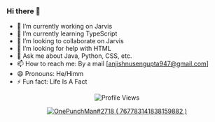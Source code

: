 ### Hi there 👋

- 🔭 I’m currently working on Jarvis
- 🌱 I’m currently learning TypeScript
- 👯 I’m looking to collaborate on Jarvis
- 🤔 I’m looking for help with HTML
- 💬 Ask me about Java, Python, CSS, etc.
- 📫 How to reach me: By a mail [anjishnusengupta947@gmail.com]
- 😄 Pronouns: He/Himm
- ⚡ Fun fact: Life Is A Fact


<p align="center" ## literally me <img src= "https://cdn.discordapp.com/emojis/767783141838159882.png?size=80" alt='stats' width="20px">

<p align="center"> <img src="https://komarev.com/ghpvc/?username=OnePunchMan2718" alt="Profile Views" /> </p>  

<p align="center">
  <a href="https://discord.com/users/767783141838159882">
     <img src="https://discord.c99.nl/widget/theme-3/767783141838159882.png" alt="OnePunchMan#2718 ( 767783141838159882 )"/>
       </a>
</p>
